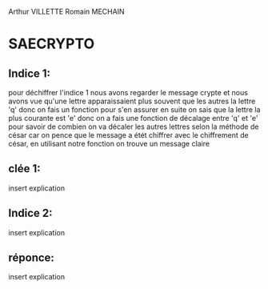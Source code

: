 Arthur VILLETTE
Romain MECHAIN

# SAECRYPTO

## Indice 1:

pour déchiffrer l'indice 1 nous avons regarder le message crypte et nous avons vue qu'une lettre apparaissaient plus souvent que les autres la lettre 'q' donc on fais un fonction pour s'en assurer en suite on sais que la lettre la plus courante est 'e' donc on a fais une fonction de décalage entre 'q' et 'e' pour savoir de combien on va décaler les autres lettres selon la méthode de césar car on pence que le message a étét chiffrer avec le chiffrement de césar, en utilisant notre fonction on trouve un message claire 

## clée 1:
insert explication 

## Indice 2:

insert explication 

## réponce: 
insert explication 